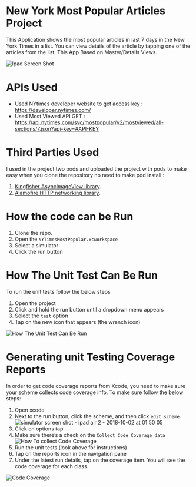 # New York Most Popular Articles Project
This Application shows the most popular articles in last 7 days in the New York Times in a list.
You can view details of the article by tapping one of the articles from the list.
This App Based on Master/Details Views.


![Ipad Screen Shot](https://user-images.githubusercontent.com/2528482/46334476-e523f600-c62c-11e8-9be9-ae1f368be33e.png)


# APIs Used
* Used NYtimes developer website to get access key : https://developer.nytimes.com/
* Used Most Viewed API GET : https://api.nytimes.com/svc/mostpopular/v2/mostviewed/all-sections/7.json?api-key=#API-KEY

# Third Parties Used 
I used in the project two pods and uploaded the project with pods to make easy when you clone the repository no need to make pod install :
1. [Kingfisher AsyncImageView library](https://github.com/onevcat/Kingfisher).
2. [Alamofire HTTP networking library](https://github.com/Alamofire/Alamofire).

# How the code can be Run
1. Clone the repo.
2. Open the `NYTimesMostPopular.xcworkspace `
3. Select a simulator
4. Click the run button

# How The Unit Test Can Be Run
To run the unit tests follow the below steps
1. Open the project
2. Click and hold the run button until a dropdown menu appears
3. Select the `test` option 
4. Tap on the new icon that appears (the wrench icon)

![How The Unit Test Can Be Run](https://user-images.githubusercontent.com/2528482/46334470-e48b5f80-c62c-11e8-9dae-ba420c26372a.png)

# Generating unit Testing Coverage Reports
In order to get code coverage reports from Xcode, you need to make sure your scheme collects code coverage info.
To make sure follow the below steps:
1. Open xcode
2. Next to the run button, click the scheme, and then click `edit scheme`
![simulator screen shot - ipad air 2 - 2018-10-02 at 01 50 05](https://user-images.githubusercontent.com/2528482/46334471-e48b5f80-c62c-11e8-99c7-bcbc2e4cdc71.png)
3. Click on options tap
4. Make sure there’s a check on the `Collect Code Coverage data`
![How To collect Code Coverage](https://user-images.githubusercontent.com/2528482/46334474-e523f600-c62c-11e8-8c70-76039d657437.png)
5. Run the unit tests (look above for instructions)
6. Tap on the reports icon in the navigation pane
7. Under the latest run details, tap on the coverage item. You will see the code coverage for each class.

![Code Coverage](https://user-images.githubusercontent.com/2528482/46334475-e523f600-c62c-11e8-940e-2b47907b45f3.png)


